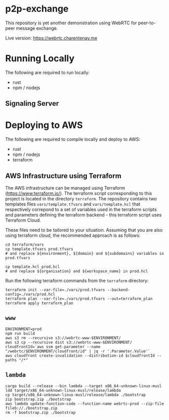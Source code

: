 # p2p-exchange

This repository is yet another demonstration using WebRTC 
for peer-to-peer message exchange.

Live version: <https://webrtc.charentenay.me>

# Running Locally
The following are required to run locally:
* rust
* npm / nodejs

## Signaling Server

# Deploying to AWS
The following are required to compile locally and deploy to AWS:
* rust
* npm / nodejs
* terraform

## AWS Infrastructure using Terraform

The AWS infrastructure can be managed using Terraform (<https://www.terraform.io/>).
The terraform script corresponding to this project is located in the
directory `terraform`. The repository contains two templates files `vars/template.tfvars` and `vars/template.hcl` that respectively correpond to a set of variables used in the terraform scripts and parameters defining the terraform backend - this terraform script uses Terraform Cloud.

These files need to be tailored to your situation. Assuming that you are also using terraform cloud, the recommended approach is as follows:
```
cd terraform/vars
cp template.tfvars prod.tfvars
# and replace ${environment}, ${domain} and ${subdomains} variables in prod.tfvars

cp template.hcl prod.hcl
# and replace ${organisation} and ${workspace_name} in prod.hcl
```

Run the following terraform commands from the `terraform` directory:
```
terraform init --var-file=./vars/prod.tfvars --backend-config=./vars/prod.hcl
terraform plan --var-file=./vars/prod.tfvars --out=terraform_plan
terraform apply terraform_plan
```

## `www`

```
ENVIRONMENT=prod
npm run build
aws s3 rm --recursive s3://webrtc-www-$ENVIRONMENT/
aws s3 cp --recursive dist s3://webrtc-www-$ENVIRONMENT/
cloudfrontId=`aws ssm get-parameter --name "/webrtc/$ENVIRONMENT/cloudfront/id" | jq -r '.Parameter.Value'`
aws cloudfront create-invalidation --distribution-id $cloudfrontId --paths "/*"
```


## `lambda`

```
cargo build --release --bin lambda --target x86_64-unknown-linux-musl
ldd target/x86_64-unknown-linux-musl/release/lambda
cp target/x86_64-unknown-linux-musl/release/lambda ./bootstrap
zip bootstrap.zip ./bootstrap
aws lambda update-function-code --function-name webrtc-prod --zip-file fileb://./bootstrap.zip
rm -f bootstrap.zip ./bootstrap
```
